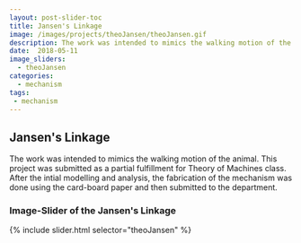 ```yaml
---
layout: post-slider-toc
title: Jansen's Linkage  
image: /images/projects/theoJansen/theoJansen.gif
description: The work was intended to mimics the walking motion of the animal. This project was submitted as a partial fulfillment for Theory of Machines class. 
date:  2018-05-11
image_sliders:
  - theoJansen
categories:
  - mechanism 
tags:
 - mechanism
---
```


## Jansen's Linkage

The work was intended to mimics the walking motion of the animal. This project was submitted as a partial fulfillment for Theory of Machines class. After the intial modelling and analysis, the fabrication of the mechanism was done using the card-board paper and then submitted to the department. 

<div>
<object data="{{ site.url }}{{ site.baseurl }}/images/projects/theoJansen/theoJansen.gif" width="100%" height="100%" type="image/gif"></object>
</div>


### Image-Slider of the Jansen's Linkage 

{% include slider.html selector="theoJansen" %}


